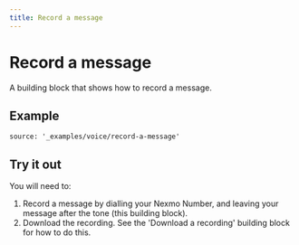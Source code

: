 ```yaml
---
title: Record a message
---
```


# Record a message

A building block that shows how to record a message.


## Example

```tabbed_content
source: '_examples/voice/record-a-message'
```

## Try it out

You will need to:

1. Record a message by dialling your Nexmo Number, and leaving your message after the tone (this building block).
2. Download the recording. See the 'Download a recording' building block for how to do this.
